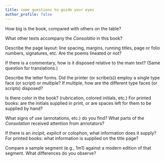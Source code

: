 ```yaml
---
title: some questions to guide your eyes
author_profile: false
---
```


How big is the book, compared with others on the table?

What other texts accompany the *Consolatio* in this book?

Describe the page layout: line spacing, margins, running titles, page or folio numbers, signatures, etc.
Are the poems lineated or not? 

If there is a commentary, how is it disposed relative to the main text? 
(Same question for translations.) 

Describe the letter forms. 
Did the printer (or scribe(s)) employ a single type face (or script) or multiple? 
If multiple, how are the different type faces (or scripts) disposed?

Is there color in the book? (rubrication, colored initials, etc.)
For printed books: are the initials supplied in print, or are spaces left for them to be supplied by hand?

What signs of use (annotations, etc.) do you find?
What parts of the *Consolation* received attention from annotators?

If there is an *incipit*, *explicit* or colophon, what information does it supply?
For printed books: what information is supplied on the title page?

Compare a sample segment (e.g., 1m1) against a modern edition of that segment. 
What differences do you observe?